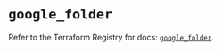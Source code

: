 # `google_folder`

Refer to the Terraform Registry for docs: [`google_folder`](https://registry.terraform.io/providers/hashicorp/google/6.30.0/docs/resources/folder).
